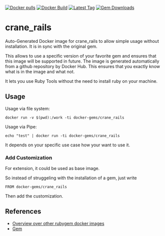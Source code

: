 [![Docker pulls](https://img.shields.io/docker/pulls/rubygem/crane_rails.svg)](https://hub.docker.com/r/rubygem/crane_rails/)
[![Docker Build](https://img.shields.io/docker/automated/rubygem/crane_rails.svg)](https://hub.docker.com/r/rubygem/crane_rails/)
[![Latest Tag](https://img.shields.io/github/tag/docker-rubygem/crane_rails.svg)](https://hub.docker.com/r/rubygem/crane_rails/)
[![Gem Downloads](https://img.shields.io/gem/dt/crane_rails.svg)](https://rubygems.org/gems/crane_rails/)
# crane_rails

Auto-Generated Docker image for crane_rails to allow simple usage without installation.
It is in sync with the original gem.

This allows to use a specific version of your favorite gem and ensures that this image will be supported in future.
The image is generated automatically from a github repository by Docker Hub.
This ensures that you exactly know what is in the image and what not.

It lets you use Ruby Tools without the need to install ruby on your machine.

## Usage

Usage via file system:

`docker run -v $(pwd):/work -ti docker-gems/crane_rails`

Usage via Pipe:

`echo "test" | docker run -ti docker-gems/crane_rails`

It depends on your specific use case how your want to use it.

### Add Customization

For extension, it could be used as base image.

So instead of struggeling with the installation of a gem, just write

`FROM docker-gems/crane_rails`

Then add the customization.

## References

 - [Overview over other rubygem docker images](https://github.com/thinkbot/docker-rubygem)
 - [Gem](https://rubygems.org/gems/crane_rails/)
